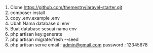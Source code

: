 1. Clone https://github.com/themestry/laravel-starter.git
2. composer install
3. copy .env.example .env
4. Ubah Nama database di env
5. Buat database sesuai nama env
6. php artisan key:generate
7. php artisan migrate:fresh --seed
8. php artisan serve
email : admin@gmail.com
password : 12345678

